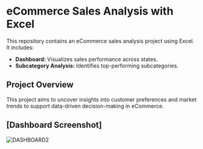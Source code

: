 # eCommerce Sales Analysis with Excel

This repository contains an eCommerce sales analysis project using Excel. It includes:

- **Dashboard:** Visualizes sales performance across states.
- **Subcategory Analysis:** Identifies top-performing subcategories.

## Project Overview

This project aims to uncover insights into customer preferences and market trends to support data-driven decision-making in eCommerce.


## [Dashboard Screenshot]

![DASHBOARD2](https://github.com/obitorin07/eCommerce-Sales-Analysis-Excel/assets/157777144/479fd0c2-168b-408b-9cf4-fbc7169553b5)